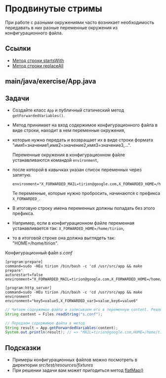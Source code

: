 # Продвинутые стримы

При работе с разными окружениями часто возникает необходимость передавать в них разные
переменные окружения из конфигурационного файла.

## Ссылки

* [Метод строки startsWith](https://docs.oracle.com/en/java/javase/11/docs/api/java.base/java/lang/String.html#startsWith(java.lang.String))
* [Метод строки replaceAll](https://docs.oracle.com/en/java/javase/11/docs/api/java.base/java/lang/String.html#replaceAll(java.lang.String,java.lang.String))

## main/java/exercise/App.java

## Задачи

* Создайте класс `App` и публичный статический метод `getForwardedVariables()`.
* Метод принимает на вход содержимое конфигурационного файла в виде строки, находит в нем переменные окружения,
* которые нужно передать и возвращает их в виде строки формата "имя1=значение1,имя2=значение2,имя3=значение3,...".

  Переменные окружения в конфигурационном файле устанавливаются командой `environment`,
* после которой в кавычках указан список переменных через запятую.

  ```
  environment="X_FORWARDED_MAIL=tirion@google.com,X_FORWARDED_HOME=/home/tirion,language=en"
  ```

  Те переменные, которые нужно пробросить, начинаются с префикса `X_FORWARDED_`.
* В итоговую строку имена переменных должны попадать без этого префикса.
* Например, если в конфигурационном файле переменная устанавливается так: `X_FORWARDED_HOME=/home/tirion`,
* то в итоговой строке она должна выглядеть так: "HOME=/home/tirion".

Конфигурационный файл *s.conf*

```
[program:prepare]
command=sudo -HEu tirion /bin/bash -c 'cd /usr/src/app && make prepare'
autorestart=false
environment="X_FORWARDED_MAIL=tirion@google.com,X_FORWARDED_HOME=/home/tirion,language=en"

[program:http_server]
command=sudo -HEu tirion /bin/bash -c 'cd /usr/src/app && make environment'
environment="key5=value5,X_FORWARDED_var3=value,key6=value6"
```

```java
// Читаем содержимое файла и записываем его в переменную content. Реализовывать это в домашней работе не нужно.
String content = Files.readString("s.conf");

// Передаем содержимое файла в метод
String result = App.getForwardedVariables(content);
System.out.println(result); // => "MAIL=tirion@google.com,HOME=/home/tirion,var3=value"
```

## Подсказки

* Примеры конфигурационных файлов можно посмотреть в директории *src/test/resources/fixtures*
* При решении задачи вам может пригодиться метод [flatMap()](https://docs.oracle.com/en/java/javase/18/docs/api/java.base/java/util/stream/Stream.html#flatMap(java.util.function.Function))
